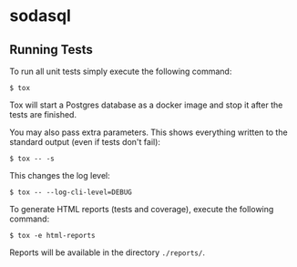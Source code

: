 # sodasql

## Running Tests

To run all unit tests simply execute the following command:

```
$ tox
```

Tox will start a Postgres database as a docker image and stop it after the tests are finished.

You may also pass extra parameters. This shows everything written to the standard output (even if tests don't fail):

```
$ tox -- -s
```

This changes the log level:

```
$ tox -- --log-cli-level=DEBUG
```

To generate HTML reports (tests and coverage), execute the following command:

```
$ tox -e html-reports
```

Reports will be available in the directory `./reports/`.

